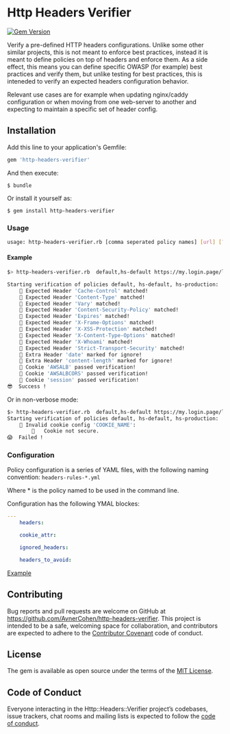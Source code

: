 # Http Headers Verifier

[![Gem Version](https://badge.fury.io/rb/http-headers-verifier.svg)](https://badge.fury.io/rb/http-headers-verifier)

Verify a pre-defined HTTP headers configurations.
Unlike some other similar projects, this is not meant to enforce best practices, instead it is meant to define policies on top of headers and enforce them.
As a side effect, this means you can define specific OWASP (for example) best practices and verify them, but unlike testing for best practices, this is inteneded to verify an expected headers configuration behavior.

Relevant use cases are for example when updating nginx/caddy configuration or when moving from one web-server to another and expecting to maintain a specific set of header config.

## Installation

Add this line to your application's Gemfile:

```ruby
gem 'http-headers-verifier'
```

And then execute:

    $ bundle

Or install it yourself as:

    $ gem install http-headers-verifier

### Usage

```sh
usage: http-headers-verifier.rb [comma seperated policy names] [url] [?verbose]
```

#### Example

```sh
$> http-headers-verifier.rb  default,hs-default https://my.login.page/login verbose

Starting verification of policies default, hs-default, hs-production:
	🍏 Expected Header 'Cache-Control' matched!
	🍏 Expected Header 'Content-Type' matched!
	🍏 Expected Header 'Vary' matched!
	🍏 Expected Header 'Content-Security-Policy' matched!
	🍏 Expected Header 'Expires' matched!
	🍏 Expected Header 'X-Frame-Options' matched!
	🍏 Expected Header 'X-XSS-Protection' matched!
	🍏 Expected Header 'X-Content-Type-Options' matched!
	🍏 Expected Header 'X-Whoami' matched!
	🍏 Expected Header 'Strict-Transport-Security' matched!
	🍏 Extra Header 'date' marked for ignore!
	🍏 Extra Header 'content-length' marked for ignore!
	🍏 Cookie 'AWSALB' passed verification!
	🍏 Cookie 'AWSALBCORS' passed verification!
	🍏 Cookie 'session' passed verification!
😎  Success !
```

Or in non-verbose mode:

```sh
$> http-headers-verifier.rb  default,hs-default https://my.login.page/loginlogin
Starting verification of policies default, hs-default, hs-production:
	🛑 Invalid cookie config 'COOKIE_NAME':
 		👺   Cookie not secure.
😱  Failed !
```


### Configuration

Policy configuration is a series of YAML files, with the following naming convention:
`headers-rules-*.yml`

Where \* is the policy named to be used in the command line.

Configuration has the following YMAL blockes:

```yaml
---
    headers:

    cookie_attr:

    ignored_headers:

    headers_to_avoid:

```

[Example](headers-rules-example.yml)

## Contributing

Bug reports and pull requests are welcome on GitHub at https://github.com/AvnerCohen/http-headers-verifier. This project is intended to be a safe, welcoming space for collaboration, and contributors are expected to adhere to the [Contributor Covenant](http://contributor-covenant.org) code of conduct.

## License

The gem is available as open source under the terms of the [MIT License](https://opensource.org/licenses/MIT).

## Code of Conduct

Everyone interacting in the Http::Headers::Verifier project’s codebases, issue trackers, chat rooms and mailing lists is expected to follow the [code of conduct](https://github.com/[USERNAME]/http-headers-verifier/blob/master/CODE_OF_CONDUCT.md).
